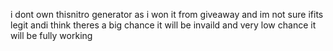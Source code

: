 i dont own thisnitro generator as i won it from giveaway and im not sure ifits legit andi think theres a big chance it will be invaild and very low chance it will be fully working
